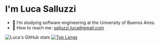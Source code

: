 # I'm Luca Salluzzi


- 📖 I’m studying software engineering at the University of Buenos Aires.
- 📧 How to reach me: salluzzi.luca@gmail.com



![Luca's GitHub stats](https://github-readme-stats-six-lilac.vercel.app/api?username=salluzziluca&show_icons=true&theme=tokyonight&&include_all_commits=true&count_private=true)
[![Top Langs](https://github-readme-stats-six-lilac.vercel.app/api/top-langs/?username=salluzziluca&count_private=true&theme=tokyonight)](https://github.com/anuraghazra/github-readme-stats)
<!---
salluzziluca/salluzziluca is a ✨ special ✨ repository because its `README.md` (this file) appears on your GitHub profile.
You can click the Preview link to take a look at your changes.
--->

